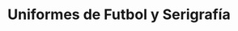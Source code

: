 ---
title: "Uniformes de Futbol y Serigrafía"
url: /zona-19-ciudad-de-guatemala/uniformes-de-futbol-y-serigrafia/
shop: Sport
---